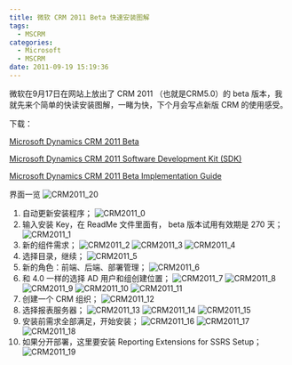 ```yaml
---
title: 微软 CRM 2011 Beta 快速安装图解
tags:
  - MSCRM
categories:
  - Microsoft
  - MSCRM
date: 2011-09-19 15:19:36
---
```


微软在9月17日在网站上放出了 CRM 2011 （也就是CRM5.0）的 beta 版本，我就先来个简单的快读安装图解，一睹为快，下个月会写点新版 CRM 的使用感受。

下载：

[Microsoft Dynamics CRM 2011 Beta](http://www.microsoft.com/downloads/details.aspx?FamilyID=0c7dcc45-9d41-4e2e-8126-895517b4274c&amp;displayLang=zh-cn)

[Microsoft Dynamics CRM 2011 Software Development Kit (SDK)](http://www.microsoft.com/downloads/info.aspx?na=40&amp;p=3&amp;SrcDisplayLang=zh-cn&amp;SrcCategoryId=&amp;SrcFamilyId=0c7dcc45-9d41-4e2e-8126-895517b4274c&amp;u=http%3a%2f%2fgo.microsoft.com%2ffwlink%2f%3fLinkID%3d200082)

[Microsoft Dynamics CRM 2011 Beta Implementation Guide](http://www.microsoft.com/downloads/info.aspx?na=40&amp;p=2&amp;SrcDisplayLang=zh-cn&amp;SrcCategoryId=&amp;SrcFamilyId=0c7dcc45-9d41-4e2e-8126-895517b4274c&amp;u=http%3a%2f%2fgo.microsoft.com%2ffwlink%2f%3fLinkID%3d200050)

界面一览
![CRM2011_20](mscrm-2011-beta-installation/CRM2011_20.jpg)
1. 自动更新安装程序；
![CRM2011_0](mscrm-2011-beta-installation/CRM2011_0.jpg)
2. 输入安装 Key，在 ReadMe 文件里面有， beta 版本试用有效期是 270 天；
![CRM2011_1](mscrm-2011-beta-installation/CRM2011_1.jpg)
3. 新的组件需求；
![CRM2011_2](mscrm-2011-beta-installation/CRM2011_2.jpg)
![CRM2011_3](mscrm-2011-beta-installation/CRM2011_3.jpg) ![CRM2011_4](mscrm-2011-beta-installation/CRM2011_4.jpg)
4. 选择目录，继续；
![CRM2011_5](mscrm-2011-beta-installation/CRM2011_5.jpg)
5. 新的角色：前端、后端、部署管理；
![CRM2011_6](mscrm-2011-beta-installation/CRM2011_6.jpg)
6. 和 4.0 一样的选择 AD 用户和组创建位置；
![CRM2011_7](mscrm-2011-beta-installation/CRM2011_7.jpg)
![CRM2011_8](mscrm-2011-beta-installation/CRM2011_8.jpg) ![CRM2011_9](mscrm-2011-beta-installation/CRM2011_9.jpg) ![CRM2011_10](mscrm-2011-beta-installation/CRM2011_10.jpg) 
![CRM2011_11](mscrm-2011-beta-installation/CRM2011_11.jpg)
7. 创建一个 CRM 组织；
![CRM2011_12](mscrm-2011-beta-installation/CRM2011_12.jpg)
8. 选择报表服务器；
![CRM2011_13](mscrm-2011-beta-installation/CRM2011_13.jpg) 
![CRM2011_14](mscrm-2011-beta-installation/CRM2011_14.jpg) 
![CRM2011_15](mscrm-2011-beta-installation/CRM2011_15.jpg)
9. 安装前需求全部满足，开始安装；
![CRM2011_16](mscrm-2011-beta-installation/CRM2011_16.jpg) 
![CRM2011_17](mscrm-2011-beta-installation/CRM2011_17.jpg) 
![CRM2011_18](mscrm-2011-beta-installation/CRM2011_18.jpg)
10. 如果分开部署，这里要安装 Reporting Extensions for SSRS Setup；
![CRM2011_19](mscrm-2011-beta-installation/CRM2011_19.jpg)